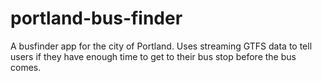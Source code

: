 # portland-bus-finder
A busfinder app for the city of Portland. Uses streaming GTFS data to tell users if they have enough time to get to their bus stop before the bus comes. 
